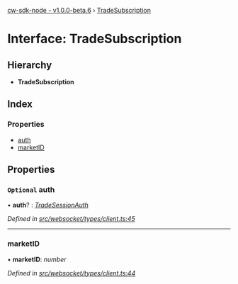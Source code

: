 [cw-sdk-node - v1.0.0-beta.6](../README.md) › [TradeSubscription](tradesubscription.md)

# Interface: TradeSubscription

## Hierarchy

* **TradeSubscription**

## Index

### Properties

* [auth](tradesubscription.md#optional-auth)
* [marketID](tradesubscription.md#marketid)

## Properties

### `Optional` auth

• **auth**? : *[TradeSessionAuth](tradesessionauth.md)*

*Defined in [src/websocket/types/client.ts:45](https://github.com/cryptowatch/cw-sdk-node/blob/bf249b1/src/websocket/types/client.ts#L45)*

___

###  marketID

• **marketID**: *number*

*Defined in [src/websocket/types/client.ts:44](https://github.com/cryptowatch/cw-sdk-node/blob/bf249b1/src/websocket/types/client.ts#L44)*
